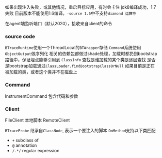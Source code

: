 如果出现注入失败，或其他情况，重启目标应用，有时会卡住
jdk8编译成功，1.7失败
目前版本不能使用1.6编译，`-source 1.6`中不支持`diamond 运算符`

在agent端监听端口（默认2020），接收来自client的命令

### source code
`BTraceRuntime`使用一个ThreadLocal的`BTWrapper`存储
`Command`系统使用`ObjectOutput`做序列化
相关的依赖包都做过shade处理，加载时都扔到bootstrap路径中，保证埋点能够引用到
`ClassInfo` 查找是谁加载的某个类是逐层查找
是否是bootstrap加载通过`ClassLoader.findBootstrapClassOrNull`
如果目前是正在被加载的类，或者这个类并不在磁盘上

### Command
InstrumentCommand 包含代码和参数
### Client
FileClient 本地脚本
RemoteClient

`BTraceProbe` 继承自`ClassNode`, 表示一个要注入的脚本
`OnMethod`支持以下类匹配
- `+` subclass of
- `@` annotation
- `/.*/` regular expression
